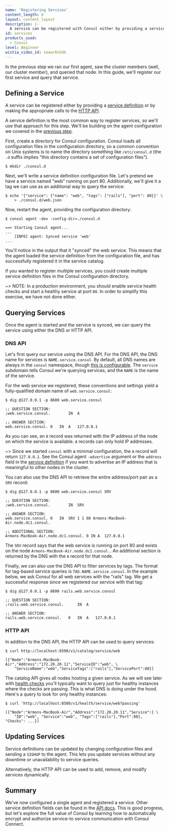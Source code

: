 ```yaml
---
name: 'Registering Services'
content_length: 6
layout: content_layout
description: |-
  A service can be registered with Consul either by providing a service definition or by making the appropriate calls to the HTTP API. In this guide we will register a service with a configuration file.
id: services
products_used:
  - Consul
level: Beginner
wistia_video_id: seawr6n5dk
---
```


In the previous step we ran our first agent, saw the cluster members (well,
our cluster _member_), and queried that node. In this guide, we'll register
our first service and query that service.

## Defining a Service

A service can be registered either by providing a
[service definition](https://www.consul.io/docs/agent/services.html) or by making the appropriate
calls to the [HTTP API](https://www.consul.io/api/agent/service.html#register-service).

A service definition is the most common way to register services, so we'll
use that approach for this step. We'll be building on the agent configuration
we covered in the [previous step](/consul/getting-started/agent).

First, create a directory for Consul configuration. Consul loads all
configuration files in the configuration directory, so a common convention
on Unix systems is to name the directory something like `/etc/consul.d`
(the `.d` suffix implies "this directory contains a set of configuration
files").

```text
$ mkdir ./consul.d
```

Next, we'll write a service definition configuration file. Let's
pretend we have a service named "web" running on port 80. Additionally,
we'll give it a tag we can use as an additional way to query the service:

```text
$ echo '{"service": {"name": "web", "tags": ["rails"], "port": 80}}' \
    > ./consul.d/web.json
```

Now, restart the agent, providing the configuration directory:

```text
$ consul agent -dev -config-dir=./consul.d

==> Starting Consul agent...
...
    [INFO] agent: Synced service 'web'
...
```

You'll notice in the output that it "synced" the web service. This means
that the agent loaded the service definition from the configuration file,
and has successfully registered it in the service catalog.

If you wanted to register multiple services, you could create multiple
service definition files in the Consul configuration directory.

~> NOTE: In a production environment, you should enable service health checks
and start a healthy service at port `80`. In order to simplify this exercise, we
have not done either.

## Querying Services

Once the agent is started and the service is synced, we can query the
service using either the DNS or HTTP API.

### DNS API

Let's first query our service using the DNS API. For the DNS API, the
DNS name for services is `NAME.service.consul`. By default, all DNS names
are always in the `consul` namespace, though
[this is configurable](https://consul.io/docs/agent/options.html#domain). The `service`
subdomain tells Consul we're querying services, and the `NAME` is the name
of the service.

For the web service we registered, these conventions and settings yield a
fully-qualified domain name of `web.service.consul`:

```text
$ dig @127.0.0.1 -p 8600 web.service.consul

;; QUESTION SECTION:
;web.service.consul.		IN	A

;; ANSWER SECTION:
web.service.consul.	0	IN	A	127.0.0.1
```

As you can see, an `A` record was returned with the IP address of the node on
which the service is available. `A` records can only hold IP addresses.

~> Since we started `consul` with a minimal configuration, the `A` record will
return `127.0.0.1`. See the Consul agent `-advertise` argument or the `address`
field in the [service
definition](https://www.consul.io/docs/agent/services.html) if you want to
advertise an IP address that is meaningful to other nodes in the cluster.

You can also use the DNS API to retrieve the entire address/port pair as a
`SRV` record:

```text
$ dig @127.0.0.1 -p 8600 web.service.consul SRV

;; QUESTION SECTION:
;web.service.consul.		IN	SRV

;; ANSWER SECTION:
web.service.consul.	0	IN	SRV	1 1 80 Armons-MacBook-Air.node.dc1.consul.

;; ADDITIONAL SECTION:
Armons-MacBook-Air.node.dc1.consul. 0 IN A	127.0.0.1
```

The `SRV` record says that the web service is running on port 80 and exists on
the node `Armons-MacBook-Air.node.dc1.consul.`. An additional section is returned by the
DNS with the `A` record for that node.

Finally, we can also use the DNS API to filter services by tags. The
format for tag-based service queries is `TAG.NAME.service.consul`. In
the example below, we ask Consul for all web services with the "rails"
tag. We get a successful response since we registered our service with
that tag:

```text
$ dig @127.0.0.1 -p 8600 rails.web.service.consul

;; QUESTION SECTION:
;rails.web.service.consul.		IN	A

;; ANSWER SECTION:
rails.web.service.consul.	0	IN	A	127.0.0.1
```

### HTTP API

In addition to the DNS API, the HTTP API can be used to query services:

```text
$ curl http://localhost:8500/v1/catalog/service/web

[{"Node":"Armons-MacBook-Air","Address":"172.20.20.11","ServiceID":"web", \
	"ServiceName":"web","ServiceTags":["rails"],"ServicePort":80}]
```

The catalog API gives all nodes hosting a given service. As we will see later
with [health checks](/consul/getting-started/checks) you'll typically want
to query just for healthy instances where the checks are passing. This is what
DNS is doing under the hood. Here's a query to look for only healthy instances:

```text
$ curl 'http://localhost:8500/v1/health/service/web?passing'

[{"Node":"Armons-MacBook-Air","Address":"172.20.20.11","Service":{ \
	"ID":"web", "Service":"web", "Tags":["rails"],"Port":80}, "Checks": ...}]
```

## Updating Services

Service definitions can be updated by changing configuration files and
sending a `SIGHUP` to the agent. This lets you update services without
any downtime or unavailability to service queries.

Alternatively, the HTTP API can be used to add, remove, and modify services
dynamically.

## Summary

We've now configured a single agent and registered a service. Other service
definition fields can be found in the [API
docs](https://www.consul.io/api/agent/service.html). This is good progress,
but let's explore the full value of Consul by learning how to automatically
encrypt and authorize service-to service communication with Consul Connect.
